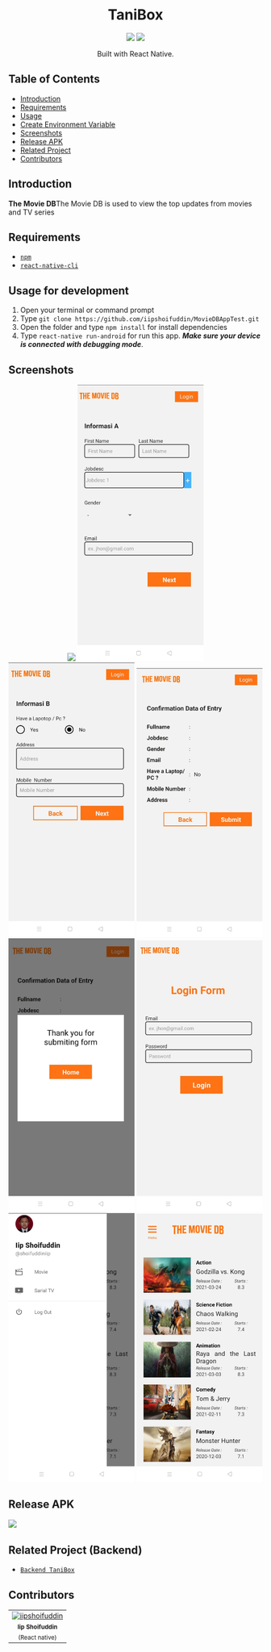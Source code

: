 <h1 align="center">TaniBox</h1>
<p align="center">
  <img width="250" src="./src/public/images/logo.png"/>
  <img height="100" src="https://upload.wikimedia.org/wikipedia/commons/thumb/a/a7/React-icon.svg/1200px-React-icon.svg.png">
</p>
<p align="center">
  Built with React Native.
</p>

## Table of Contents

- [Introduction](#introduction)
- [Requirements](#requirements)
- [Usage](#usage-for-development)
- [Create Environment Variable](#create-environment-variable)
- [Screenshots](#screenshots)
- [Release APK](#release-apk)
- [Related Project](#related-project-backend)
- [Contributors](#contributors)

## Introduction

<b>The Movie DB</b>The Movie DB is used to view the top updates from movies and TV series

## Requirements

- [`npm`](https://www.npmjs.com/get-npm)
- [`react-native-cli`](https://facebook.github.io/react-native/docs/getting-started)

## Usage for development

1. Open your terminal or command prompt
2. Type `git clone https://github.com/iipshoifuddin/MovieDBAppTest.git`
3. Open the folder and type `npm install` for install dependencies
6. Type `react-native run-android` for run this app. **_Make sure your device is connected with debugging mode_**.

## Screenshots

<div align="center">
    <img width="250" src="./Screenshot/Screen1.jpg">
    <img width="250" src="./Screenshot/Screen2.jpg">
    <img width="250" src="./Screenshot/Screen3.jpg">
    <img width="250" src="./Screenshot/Screen4.jpg">
    <img width="250" src="./Screenshot/Screen5.jpg">
    <img width="250" src="./Screenshot/Screen6.jpg">
    <img width="250" src="./Screenshot/Screen7.jpg">
    <img width="250" src="./Screenshot/Screen8.jpg">
</div>

## Release APK

<a href="https://drive.google.com/file/d/1C3gwW5q147gR0uOQyVVjwpkiTuskn1ul/view?usp=sharing">
  <img src="https://img.shields.io/badge/Download%20from-Google%20Drive-blue.svg?style=popout&logo=google-drive"/>
</a>

## Related Project (Backend)

- [`Backend TaniBox`](https://github.com/reihnagm/TaniBox-Backend)

## Contributors

<center>
<ul>

</ul>
  <table align="center">
    <tr>   
      <td align="center">
        <a href="https://github.com/iipshoifuddin">
          <img width="100" src="https://avatars3.githubusercontent.com/u/57024333?s=400&v=4" alt="iipshoifuddin"><br/>
        </a>
          <sub><b>Iip Shoifuddin</b></sub><br/>
          <sub>(React native)</sub>
      </td>
    </tr>
  </table>
</center>
